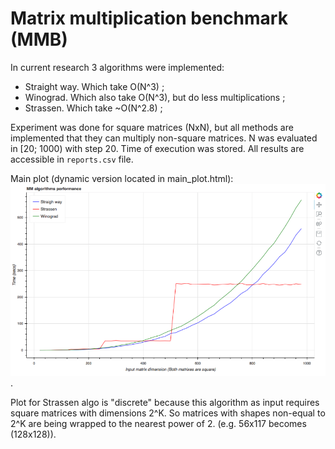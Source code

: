 # Matrix multiplication benchmark (MMB)

In current research 3 algorithms were implemented: 
* Straight way. Which take O(N^3) ;
* Winograd. Which also take O(N^3), but do less multiplications ;
* Strassen. Which take ~O(N^2.8) ;

Experiment was done for square matrices (NxN), but all methods are implemented that they can multiply non-square matrices.
N was evaluated in [20; 1000) with step 20. Time of execution was stored. All results are accessible in `reports.csv` file.

Main plot (dynamic version located in main_plot.html): ![here](https://raw.githubusercontent.com/yurijvolkov/mmb/master/main_plot.png).

Plot for Strassen algo is "discrete" because this algorithm as input requires square matrices with dimensions 2^K. 
So matrices with shapes non-equal to 2^K are being wrapped to the nearest power of 2. (e.g. 56x117 becomes (128x128)).

